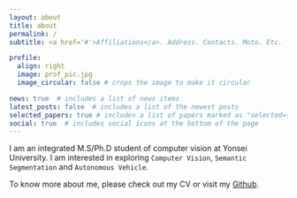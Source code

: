 ```yaml
---
layout: about
title: about
permalink: /
subtitle: <a href='#'>Affiliations</a>. Address. Contacts. Moto. Etc.

profile:
  align: right
  image: prof_pic.jpg
  image_circular: false # crops the image to make it circular

news: true  # includes a list of news items
latest_posts: false  # includes a list of the newest posts
selected_papers: true # includes a list of papers marked as "selected={true}"
social: true  # includes social icons at the bottom of the page
---
```


I am an integrated M.S/Ph.D student of computer vision at Yonsei University. I am interested in exploring `Computer Vision`, `Semantic Segmentation` and `Autonomous Vehicle`.

To know more about me, please check out my CV or visit my [Github](https://github.com/Hydragon516).
